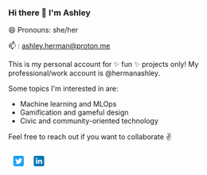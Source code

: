 ### Hi there 👋 I'm Ashley

😄 Pronouns: she/her

📫 : ashley.herman@proton.me

This is my personal account for :sparkles: fun :sparkles: projects only! My professional/work account is @hermanashley. 

Some topics I'm interested in are:

- Machine learning and MLOps
- Gamification and gameful design 
- Civic and community-oriented technology

Feel free to reach out if you want to collaborate :v:

<a href="https://twitter.com/trashleycodes">
  <img align="left" alt="Twitter" width="21px" style="padding:10px" src="https://raw.githubusercontent.com/edent/SuperTinyIcons/099dc12b59179d07d534069bc8551718f786d91a/images/svg/twitter.svg" />
</a>
<a href="https://www.linkedin.com/in/hermanashley/">
  <img align="left" alt="Ashley Herman Linkedin" width="21px"  style="padding:10px" src="https://raw.githubusercontent.com/edent/SuperTinyIcons/099dc12b59179d07d534069bc8551718f786d91a/images/svg/linkedin.svg" />
</a>

